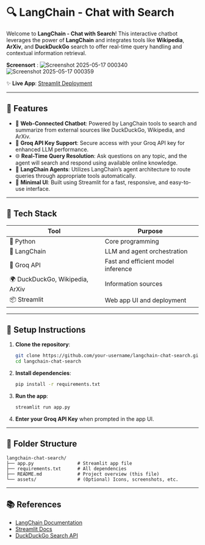 # 🔍 LangChain - Chat with Search

Welcome to **LangChain - Chat with Search**!
This interactive chatbot leverages the power of **LangChain** and integrates tools like **Wikipedia**, **ArXiv**, and **DuckDuckGo** search to offer real-time query handling and contextual information retrieval.

**Screensort** : 
![Screenshot 2025-05-17 000340](https://github.com/user-attachments/assets/d22126b8-b2bc-4da5-af29-4022cbfba532)
![Screenshot 2025-05-17 000359](https://github.com/user-attachments/assets/fdc0b7dd-e153-4f24-a74d-ee4d0a2e9212)


✨ **Live App**: [Streamlit Deployment](https://search-engine-a2gbospht9vvjmvfr3hoqb.streamlit.app/)

---

## 🚀 Features

* 🔎 **Web-Connected Chatbot**: Powered by LangChain tools to search and summarize from external sources like DuckDuckGo, Wikipedia, and ArXiv.
* 🔐 **Groq API Key Support**: Secure access with your Groq API key for enhanced LLM performance.
* 🌐 **Real-Time Query Resolution**: Ask questions on any topic, and the agent will search and respond using available online knowledge.
* 🧠 **LangChain Agents**: Utilizes LangChain’s agent architecture to route queries through appropriate tools automatically.
* 🎯 **Minimal UI**: Built using Streamlit for a fast, responsive, and easy-to-use interface.

---

## 🧩 Tech Stack

| Tool                            | Purpose                            |
| ------------------------------- | ---------------------------------- |
| 🐍 Python                       | Core programming                   |
| 🦜 LangChain                    | LLM and agent orchestration        |
| 🧪 Groq API                     | Fast and efficient model inference |
| 🌍 DuckDuckGo, Wikipedia, ArXiv | Information sources                |
| 📦 Streamlit                    | Web app UI and deployment          |

---

## 🔐 Setup Instructions

1. **Clone the repository**:

   ```bash
   git clone https://github.com/your-username/langchain-chat-search.git
   cd langchain-chat-search
   ```

2. **Install dependencies**:

   ```bash
   pip install -r requirements.txt
   ```

3. **Run the app**:

   ```bash
   streamlit run app.py
   ```

4. **Enter your Groq API Key** when prompted in the app UI.

---

## 📁 Folder Structure

```
langchain-chat-search/
├── app.py                # Streamlit app file
├── requirements.txt      # All dependencies
├── README.md             # Project overview (this file)
└── assets/               # (Optional) Icons, screenshots, etc.
```

---


## 📚 References

* [LangChain Documentation](https://docs.langchain.com/)
* [Streamlit Docs](https://docs.streamlit.io/)
* [DuckDuckGo Search API](https://duckduckgo.com/)
